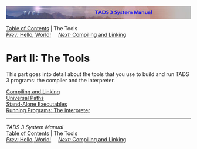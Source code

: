 <div class="topbar">

<img src="topbar.jpg" data-border="0" />

</div>

<div class="nav">

<a href="toc.htm" class="nav">Table of Contents</a> \| The Tools  
<span class="navnp"><a href="hello.htm" class="nav"><em>Prev:</em> Hello, World!</a>
   
<a href="build.htm" class="nav"><em>Next:</em> Compiling and Linking</a>
    </span>

</div>

<div class="main">

# Part II: The Tools

This part goes into detail about the tools that you use to build and run
TADS 3 programs: the compiler and the interpreter.

<div class="sectoc">

[Compiling and Linking](build.htm)  
[Universal Paths](univpath.htm)  
[Stand-Alone Executables](aloneexe.htm)  
[Running Programs: The Interpreter](terp.htm)  

</div>

</div>

------------------------------------------------------------------------

<div class="navb">

*TADS 3 System Manual*  
<a href="toc.htm" class="nav">Table of Contents</a> \| The Tools  
<span class="navnp"><a href="hello.htm" class="nav"><em>Prev:</em> Hello, World!</a>
   
<a href="build.htm" class="nav"><em>Next:</em> Compiling and Linking</a>
    </span>

</div>
